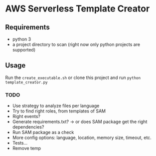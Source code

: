 # AWS Serverless Template Creator

## Requirements

- python 3
- a project directory to scan (right now only python projects are supported)

## Usage

Run the `create_executable.sh` or clone this project and run `python template_creator.py`

### TODO

- Use strategy to analyze files per language
- Try to find right roles, from templates of SAM
- Right events?
- Generate requirements.txt? -> or does SAM package get the right dependencies?
- Run SAM package as a check
- More config options: language, location, memory size, timeout, etc.
- Tests...
- Remove temp
